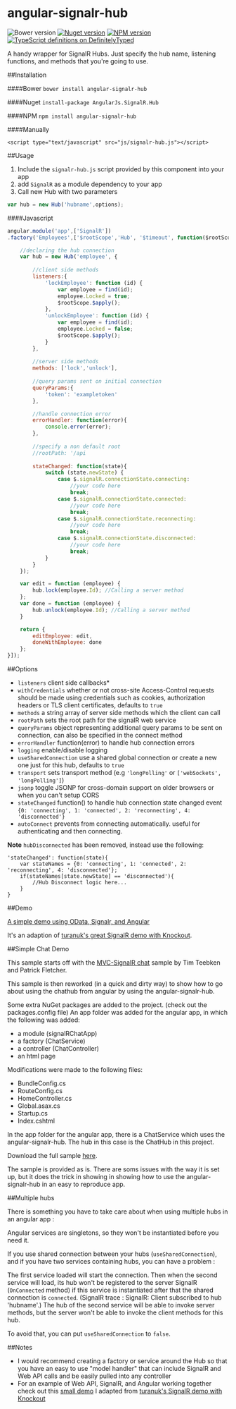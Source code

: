 angular-signalr-hub
=======================
![Bower version][bower-image]
[![Nuget version][nuget-image]][nuget-url]
[![NPM version][npm-image]][npm-url]
[![TypeScript definitions on DefinitelyTyped][typescript-image]][typescript-url]

A handy wrapper for SignalR Hubs. Just specify the hub name, listening functions, and methods that you're going to use.

##Installation

####Bower
`bower install angular-signalr-hub`

####Nuget
`install-package AngularJs.SignalR.Hub`

####NPM
`npm install angular-signalr-hub`

####Manually

`<script type="text/javascript" src="js/signalr-hub.js"></script>`

##Usage

1. Include the `signalr-hub.js` script provided by this component into your app
2. add `SignalR` as a module dependency to your app
3. Call new Hub with two parameters

```javascript
var hub = new Hub('hubname',options);
```

####Javascript

```javascript
angular.module('app',['SignalR'])
.factory('Employees',['$rootScope','Hub', '$timeout', function($rootScope, Hub, $timeout){

	//declaring the hub connection
	var hub = new Hub('employee', {
	
		//client side methods
		listeners:{
			'lockEmployee': function (id) {
				var employee = find(id);
				employee.Locked = true;
				$rootScope.$apply();
			},
			'unlockEmployee': function (id) {
				var employee = find(id);
				employee.Locked = false;
				$rootScope.$apply();
			}
		},
		
		//server side methods
		methods: ['lock','unlock'],
		
		//query params sent on initial connection
		queryParams:{
			'token': 'exampletoken'
		},

		//handle connection error
		errorHandler: function(error){
			console.error(error);
		},
		
		//specify a non default root
		//rootPath: '/api
		
        stateChanged: function(state){
            switch (state.newState) {
                case $.signalR.connectionState.connecting:
                    //your code here
                    break;
                case $.signalR.connectionState.connected:
                    //your code here
                    break;
                case $.signalR.connectionState.reconnecting:
                    //your code here
                    break;
                case $.signalR.connectionState.disconnected:
                    //your code here
                    break;
            }
        }
	});

	var edit = function (employee) {
		hub.lock(employee.Id); //Calling a server method
	};
	var done = function (employee) {
		hub.unlock(employee.Id); //Calling a server method
	}

	return {
		editEmployee: edit,
		doneWithEmployee: done
	};
}]);
```
##Options

* `listeners` client side callbacks*
* `withCredentials` whether or not cross-site Access-Control requests should be made using credentials such as cookies, authorization headers or TLS client certificates, defaults to `true`
* `methods`  a string array of server side methods which the client can call
* `rootPath` sets the root path for the signalR web service
* `queryParams` object representing additional query params to be sent on connection, can also be specified in the connect method
* `errorHandler` function(error) to handle hub connection errors
* `logging` enable/disable logging
* `useSharedConnection` use a shared global connection or create a new one just for this hub, defaults to `true`
* `transport` sets transport method (e.g `'longPolling'` or `['webSockets', 'longPolling']`)
* `jsonp` toggle JSONP for cross-domain support on older browsers or when you can't setup CORS
* `stateChanged` function() to handle hub connection state changed event `{0: 'connecting', 1: 'connected', 2: 'reconnecting', 4: 'disconnected'}`
* `autoConnect` prevents from connecting automatically. useful for authenticating and then connecting.

**Note** `hubDisconnected` has been removed, instead use the following:
```
'stateChanged': function(state){
	var stateNames = {0: 'connecting', 1: 'connected', 2: 'reconnecting', 4: 'disconnected'};
	if(stateNames[state.newState] == 'disconnected'){
		//Hub Disconnect logic here...
	}
}
```

##Demo

[A simple demo using OData, Signalr, and Angular](https://github.com/JustMaier/signalrgrid)

It's an adaption of [turanuk's great SignalR demo with Knockout](https://github.com/turanuk/signalrgrid).

##Simple Chat Demo

This sample starts off with the [MVC-SignalR chat](http://www.asp.net/signalr/overview/getting-started/tutorial-getting-started-with-signalr-and-mvc) sample by Tim Teebken and Patrick Fletcher.

This sample is then reworked (in a quick and dirty way) to show how to go about using the chathub from angular by using the angular-signalr-hub.

Some extra NuGet packages are added to the project. (check out the packages.config file)
An app folder was added for the angular app, in which the following was added:
* a module (signalRChatApp)
* a factory (ChatService) 
* a controller (ChatController)
* an html page 

Modifications were made to the following files:
* BundleConfig.cs
* RouteConfig.cs
* HomeController.cs
* Global.asax.cs
* Startup.cs
* Index.cshtml

In the app folder for the angular app, there is a ChatService which uses the angular-signalr-hub.
The hub in this case is the ChatHub in this project.

Download the full sample [here](https://onedrive.live.com/redir?resid=A384F349DF30AC50!34027&authkey=!ABcHiikiie50aCM&ithint=file%2czip).

The sample is provided as is. 
There are soms issues with the way it is set up, but it does the trick in showing in showing how to use the angular-signalr-hub in an easy to reproduce app.

##Multiple hubs

There is something you have to take care about when using multiple hubs in an angular app : 

Angular services are singletons, so they won't be instantiated before you need it. 

If you use shared connection between your hubs (`useSharedConnection`), and if you have two services containing hubs, you can have a problem :

The first service loaded will start the connection. Then when the second service will load, its hub won't be registered to the server SignalR (`OnConnected` method) if this service is instantiated after that the shared connection is `connected`. 
(SignalR trace : SignalR: Client subscribed to hub 'hubname'.)
The hub of the second service will be able to invoke server methods, but the server won't be able to invoke the client methods for this hub.

To avoid that, you can put `useSharedConnection` to `false`.

##Notes

* I would recommend creating a factory or service around the Hub so that you have an easy to use "model handler" that can include SignalR and Web API calls and be easily pulled into any controller
* For an example of Web API, SignalR, and Angular working together check out this [small demo](https://github.com/JustMaier/signalrgrid) I adapted from [turanuk's SignalR demo with Knockout](https://github.com/turanuk/signalrgrid)


[npm-image]: https://img.shields.io/npm/v/angular-signalr-hub.svg?style=flat-square
[npm-url]: https://www.npmjs.com/package/angular-signalr-hub
[bower-image]: https://img.shields.io/bower/v/angular-signalr-hub.svg?style=flat-square
[nuget-image]: https://img.shields.io/nuget/v/AngularJs.SignalR.Hub.svg?style=flat-square
[nuget-url]: https://www.nuget.org/packages/AngularJs.SignalR.Hub/
[typescript-image]: http://definitelytyped.org/badges/standard-flat.svg
[typescript-url]: http://definitelytyped.org

